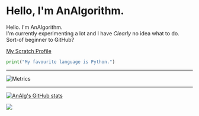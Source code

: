 # Hello, I'm AnAlgorithm.

Hello. I'm AnAlgorithm. <br>
I'm currently experimenting a lot and I have *Clearly* no idea what to do. <br>
Sort-of beginner to GitHub? <br>

[My Scratch Profile](https://scratch.mit.edu/users/AnAlgorithm)
<br>
```python
print("My favourite language is Python.")
```
<hr>

![Metrics](https://metrics.lecoq.io/AnAlgorithm?template=classic&achievements=1&achievements.threshold=C&achievements.secrets=true&achievements.display=detailed&achievements.limit=3&config.timezone=Asia%2FCalcutta)

<hr>

<!-- Github Stats card and stuff -->
[![AnAlg's GitHub stats](https://github-readme-stats.vercel.app/api?username=AnAlgorithm&theme=github_dark)](https://github.com/analgorithm/AnAlgorithm)

<a href="https://github.com/analgorithm/bork-bork-bork">
  <img align="left" src="https://github-readme-stats.vercel.app/api/pin/?username=analgorithm&repo=bork-bork-bork&theme=github_dark"/>
</a>
